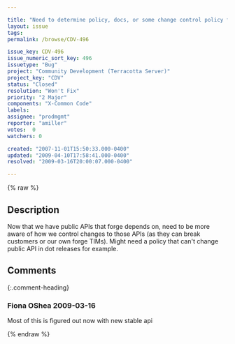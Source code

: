 ```yaml
---

title: "Need to determine policy, docs, or some change control policy for public APIs"
layout: issue
tags: 
permalink: /browse/CDV-496

issue_key: CDV-496
issue_numeric_sort_key: 496
issuetype: "Bug"
project: "Community Development (Terracotta Server)"
project_key: "CDV"
status: "Closed"
resolution: "Won't Fix"
priority: "2 Major"
components: "X-Common Code"
labels: 
assignee: "prodmgmt"
reporter: "amiller"
votes:  0
watchers: 0

created: "2007-11-01T15:50:33.000-0400"
updated: "2009-04-10T17:58:41.000-0400"
resolved: "2009-03-16T20:00:07.000-0400"

---
```




{% raw %}



## Description

<div markdown="1" class="description">

Now that we have public APIs that forge depends on, need to be more aware of how we control changes to those APIs (as they can break customers or our own forge TIMs).  Might need a policy that can't change public API in dot releases for example.

</div>

## Comments


{:.comment-heading}
### **Fiona OShea** <span class="date">2009-03-16</span>

<div markdown="1" class="comment">

Most of this is figured out now with new stable api

</div>



{% endraw %}
